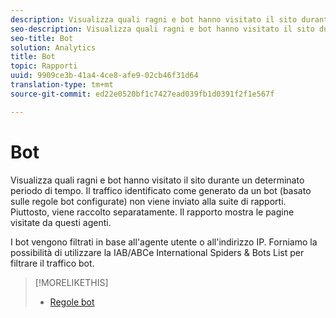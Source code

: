 ```yaml
---
description: Visualizza quali ragni e bot hanno visitato il sito durante un determinato periodo di tempo. Il traffico identificato come generato da un bot (basato sulle regole bot configurate) non viene inviato alla suite di rapporti. Piuttosto, viene raccolto separatamente. Il rapporto mostra le pagine visitate da questi agenti.
seo-description: Visualizza quali ragni e bot hanno visitato il sito durante un determinato periodo di tempo. Il traffico identificato come generato da un bot (basato sulle regole bot configurate) non viene inviato alla suite di rapporti. Piuttosto, viene raccolto separatamente. Il rapporto mostra le pagine visitate da questi agenti.
seo-title: Bot
solution: Analytics
title: Bot
topic: Rapporti
uuid: 9909ce3b-41a4-4ce8-afe9-02cb46f31d64
translation-type: tm+mt
source-git-commit: ed22e0520bf1c7427ead039fb1d0391f2f1e567f

---
```



# Bot

Visualizza quali ragni e bot hanno visitato il sito durante un determinato periodo di tempo. Il traffico identificato come generato da un bot (basato sulle regole bot configurate) non viene inviato alla suite di rapporti. Piuttosto, viene raccolto separatamente. Il rapporto mostra le pagine visitate da questi agenti.

I bot vengono filtrati in base all'agente utente o all'indirizzo IP. Forniamo la possibilità di utilizzare la IAB/ABCe International Spiders &amp; Bots List per filtrare il traffico bot.

>[!MORELIKETHIS]
>
>* [Regole bot](https://marketing.adobe.com/resources/help/en_US/admin/c_bot_rules.html)


